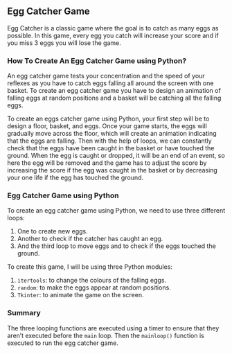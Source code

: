 ## Egg Catcher Game

Egg Catcher is a classic game where the goal is to catch as many eggs as possible. In this game, every egg you catch will increase your score and if you miss 3 eggs you will lose the game.

### How To Create An Egg Catcher Game using Python?

An egg catcher game tests your concentration and the speed of your reflexes as you have to catch eggs falling all around the screen with one basket. To create an egg catcher game you have to design an animation of falling eggs at random positions and a basket will be catching all the falling eggs.

To create an eggs catcher game using Python, your first step will be to design a floor, basket, and eggs. Once your game starts, the eggs will gradually move across the floor, which will create an animation indicating that the eggs are falling. Then with the help of loops, we can constantly check that the eggs have been caught in the basket or have touched the ground. When the egg is caught or dropped, it will be an end of an event, so here the egg will be removed and the game has to adjust the score by increasing the score if the egg was caught in the basket or by decreasing your one life if the egg has touched the ground.

### Egg Catcher Game using Python

To create an egg catcher game using Python, we need to use three different loops:
 1. One to create new eggs.
 2. Another to check if the catcher has caught an egg.
 3. And the third loop to move eggs and to check if the eggs touched the ground.

To create this game, I will be using three Python modules:
 1. `itertools`: to change the colours of the falling eggs.
 2. `random`: to make the eggs appear at random positions.
 3. `Tkinter`: to animate the game on the screen.

### Summary

The three looping functions are executed using a timer to ensure that they aren’t executed before the `main` loop. Then the `mainloop()` function is executed to run the egg catcher game.